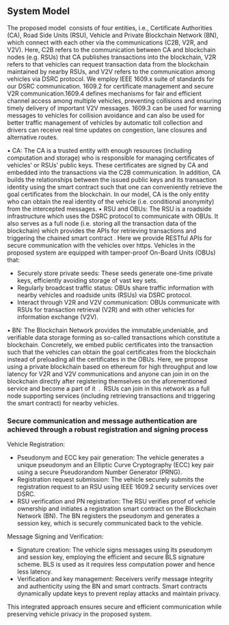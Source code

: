 ## System Model

The proposed model  consists of four entities, i.e., Certificate Authorities (CA), Road Side Units (RSU), Vehicle and Private Blockchain Network (BN), which connect with each other via the communications (C2B, V2R, and V2V). Here, C2B refers to the communication between CA and blockchain nodes (e.g. RSUs) that CA publishes transactions into the blockchain, V2R refers to that vehicles can request transaction data from the blockchain maintained by nearby RSUs, and V2V refers to the communication among vehicles via DSRC protocol. We employ IEEE 1609.x suite of standards for our DSRC communication. 1609.2 for certificate management and secure V2R communication.1609.4 defines mechanisms for fair and efficient channel access among multiple vehicles, preventing collisions and ensuring timely delivery of important V2V messages. 1609.3 can be used for warning messages to vehicles for collision avoidance and can also be used for better traffic management of vehicles by automatic toll collection and drivers can receive real time updates on congestion, lane closures and alternative routes.  

• CA: The CA is a trusted entity with enough resources (including computation and storage) who is responsible for managing certificates of vehicles’ or RSUs’ public keys. These certificates are signed by CA and embedded into the transactions via the C2B communication. In addition, CA builds the relationships between the issued public keys and its transaction identity using the smart contract such that one can conveniently retrieve the goal certificates from the blockchain. In our model, CA is the only entity who can obtain the real identity of the vehicle (i.e. conditional anonymity) from the intercepted messages.
• RSU and OBUs: The RSU is a roadside infrastructure which uses the DSRC protocol to communicate with OBUs. It also serves as a full node (i.e. storing all the transaction data of the blockchain) which provides the APIs for retrieving transactions and triggering the chained smart contract . Here we provide RESTful APIs for secure communication with the vehicles over https. Vehicles in the proposed system are equipped with tamper-proof On-Board Units (OBUs) that:
- Securely store private seeds: These seeds generate one-time private keys, efficiently avoiding storage of vast key sets.
- Regularly broadcast traffic status: OBUs share traffic information with nearby vehicles and roadside units (RSUs) via DSRC protocol.
- Interact through V2R and V2V communication: OBUs communicate with RSUs for transaction retrieval (V2R) and with other vehicles for information exchange (V2V).

• BN: The Blockchain Network provides the immutable,undeniable, and verifiable data storage forming as so-called transactions which constitute a blockchain. Concretely, we embed public certificates into the transaction such that the vehicles can obtain the goal certificates from the blockchain instead of preloading all the certificates in the OBUs. Here, we propose using a private blockchain based on ethereum for high throughput and low latency for V2R and V2V communications and anyone can join in on the blockchain directly after registering themselves on the aforementioned service and become a part of it  .  RSUs can join in this network as a full node supporting services (including retrieving transactions and triggering the smart contract) for nearby vehicles.
### Secure communication and message authentication are achieved through a robust registration and signing process

Vehicle Registration:  
- Pseudonym and ECC key pair generation: The vehicle generates a unique pseudonym and an Elliptic Curve Cryptography (ECC) key pair using a secure Pseudorandom Number Generator (PRNG).
- Registration request submission: The vehicle securely submits the registration request to an RSU using IEEE 1609.2 security services over DSRC.
- RSU verification and PN registration: The RSU verifies proof of vehicle ownership and initiates a registration smart contract on the Blockchain Network (BN). The BN registers the pseudonym and generates a session key, which is securely communicated back to the vehicle.  

Message Signing and Verification:  
- Signature creation: The vehicle signs messages using its pseudonym and session key, employing the efficient and secure BLS signature scheme. BLS is used as it requires less computation power and hence less latency.
- Verification and key management: Receivers verify message integrity and authenticity using the BN and smart contracts. Smart contracts dynamically update keys to prevent replay attacks and maintain privacy. 

This integrated approach ensures secure and efficient communication while preserving vehicle privacy in the proposed system.

